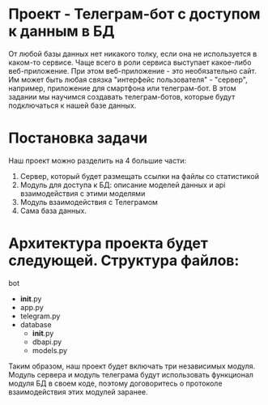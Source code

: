 # Проект - Телеграм-бот с доступом к данным в БД
От любой базы данных нет никакого толку, если она не используется в каком-то сервисе. Чаще всего в роли сервиса выступает какое-либо веб-приложение. При этом веб-приложение - это необязательно сайт. Им может быть любая связка "интерфейс пользователя" - "сервер", например, приложение для смартфона или телеграм-бот. В этом задании мы научимся создавать телеграм-ботов, которые будут подключаться к нашей базе данных.

# Постановка задачи
Наш проект можно разделить на 4 большие части:

1. Сервер, который будет размещать ссылки на файлы со статистикой
2. Модуль для доступа к БД: описание моделей данных и api взаимодействия с этими моделями
3. Модуль взаимодействия с Телеграмом
4. Сама база данных.

# Архитектура проекта будет следующей. Структура файлов:

bot
- __init__.py
- app.py
- telegram.py
- database
   - __init__.py
   - dbapi.py
   - models.py

Таким образом, наш проект будет включать три независимых модуля. Модуль сервера и модуль телеграма будут использовать функционал модуля БД в своем коде, поэтому договоритесь о протоколе взаимодействия этих модулей заранее.
